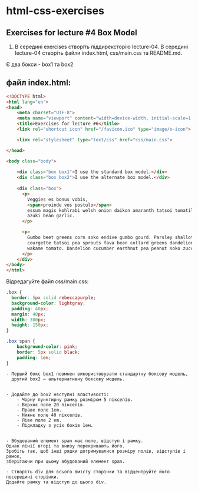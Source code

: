 # html-css-exercises

## Exercises for lecture #4 Box Model

1. В середині exercises створіть піддирексторію lecture-04. В середині lecture-04 створіть файли index.html, css/main.css та README.md.

Є два бокси - box1 та box2

## файл index.html:

```html
<!DOCTYPE html>
<html lang="en">
<head>
    <meta charset="UTF-8">
    <meta name="viewport" content="width=device-width, initial-scale=1.0">
    <title>Exercises for lecture #6</title>
    <link rel="shortcut icon" href="/favicon.ico" type="image/x-icon">

    <link rel="stylesheet" type="text/css" href="css/main.css">

</head>

<body class="body">
    
    <div class="box box1">I use the standard box model.</div>
    <div class="box box2">I use the alternate box model.</div>
    
    <div class="box">
      <p>
        Veggies es bonus vobis,
        <span>proinde vos postulo</span>
        essum magis kohlrabi welsh onion daikon amaranth tatsoi tomatillo melon
        azuki bean garlic.
      </p>

      <p>
        Gumbo beet greens corn soko endive gumbo gourd. Parsley shallot
        courgette tatsoi pea sprouts fava bean collard greens dandelion okra
        wakame tomato. Dandelion cucumber earthnut pea peanut soko zucchini.
      </p>
    </div>
</body>
</html>
```

Відредагуйте файл css/main.css:

```css
.box {
  border: 5px solid rebeccapurple;
  background-color: lightgray;
  padding: 40px;
  margin: 40px;
  width: 300px;
  height: 150px;
}

.box span {
    background-color: pink;
    border: 5px solid black;
    padding: 1em;
}

```

    - Перший бокс box1 повмнен використовувати стандартну боксову модель, 
      другий box2 – альтернативну боксову модель. 


    - Додайте до box2 нвступні властивості:
        - Чорну пунктирну рамку розміром 5 пікселів.
        - Верхнє поле 20 пікселів.
        - Праве поле 1em.
        - Нижнє поле 40 пікселів.
        - Ліве поле 2 em.
        - Підкладку з усіх боків 1ем.


    - Вбудований елемент span має поле, відступ і рамку. 
    Однак лінії вгорі та внизу перекривають його. 
    Зробіть так, щоб інші рядки дотримувалися розміру полів, відступів і рамок, 
    зберігаючи при цьому вбудований елемент span.

    - Створіть div для всього вмісту сторінки та відцентруйте його посередині сторінки. 
    Додайте рамку та відступ до цього div.

    
